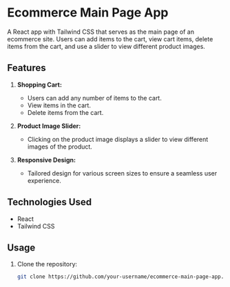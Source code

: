 # Ecommerce Main Page App

A React app with Tailwind CSS that serves as the main page of an ecommerce site. Users can add items to the cart, view cart items, delete items from the cart, and use a slider to view different product images.

## Features

1. **Shopping Cart:**
   - Users can add any number of items to the cart.
   - View items in the cart.
   - Delete items from the cart.

2. **Product Image Slider:**
   - Clicking on the product image displays a slider to view different images of the product.

3. **Responsive Design:**
   - Tailored design for various screen sizes to ensure a seamless user experience.

## Technologies Used

- React
- Tailwind CSS

## Usage

1. Clone the repository:

   ```bash
   git clone https://github.com/your-username/ecommerce-main-page-app.git
